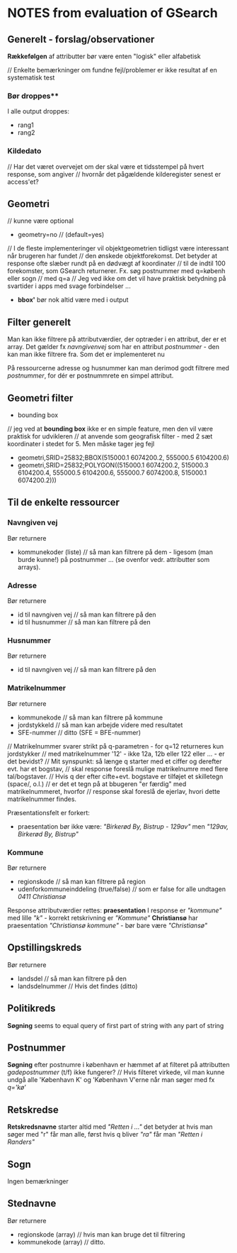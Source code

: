 # NOTES from evaluation of GSearch

## Generelt - forslag/observationer
**Rækkefølgen** af attributter bør være enten "logisk" eller alfabetisk

// Enkelte bemærkninger om fundne fejl/problemer er ikke resultat af en systematisk test

### Bør droppes** 
I alle output droppes:
* rang1
* rang2

### Kildedato
// Har det været overvejet om der skal være et tidsstempel på hvert response, som angiver 
// hvornår det pågældende kilderegister senest er access'et?

## Geometri
// kunne være optional 
* geometry=no // (default=yes)

// I de fleste implementeringer vil objektgeometrien tidligst være interessant når brugeren har fundet 
// den ønskede objektforekomst. Det betyder at response ofte slæber rundt på en dødvægt af koordinater 
// til de indtil 100 forekomster, som GSearch returnerer. Fx. søg postnummer med q=københ eller sogn 
// med q=a
// Jeg ved ikke om det vil have praktisk betydning på svartider i apps med svage forbindelser ...

* **bbox'** bør nok altid være med i output

## Filter generelt
Man kan ikke filtrere på attributværdier, der optræder i en attribut, der er et array. Det gælder fx _navngivenvej_ som har en attribut _postnummer_ - den kan man ikke filtrere fra. Som det er implementeret nu 

På ressourcerne adresse og husnummer kan man derimod godt filtrere med _postnummer_, for dér er postnummrete en simpel attribut. 

## Geometri filter
* bounding box 

// jeg ved at **bounding box** ikke er en simple feature, men den vil være  praktisk for udvikleren 
// at anvende som geografisk filter - med 2 sæt koordinater i stedet for 5. Men måske tager jeg fejl

* geometri,SRID=25832;BBOX(515000.1 6074200.2, 555000.5 6104200.6)
* geometri,SRID=25832;POLYGON((515000.1 6074200.2, 515000.3 6104200.4, 555000.5 6104200.6, 555000.7 6074200.8, 515000.1 6074200.2))) 

## Til de enkelte ressourcer

### Navngiven vej 
Bør returnere
* kommunekoder (liste) // så man kan filtrere på dem - ligesom (man burde kunne!) på postnummer ... (se ovenfor vedr. attributter som arrays).

### Adresse 
Bør returnere
* id til navngiven vej  // så man kan filtrere på den
* id til husnummer // så man kan filtrere på den

### Husnummer
Bør returnere
* id til navngiven vej  // så man kan filtrere på den

### Matrikelnummer
Bør returnere
* kommunekode // så man kan filtrere på kommune
* jordstykkeId // så man kan arbejde videre med resultatet
* SFE-nummer // ditto (SFE = BFE-nummer)

// Matrikelnummer svarer strikt på q-parametren - for q=12 returneres kun jordstykker 
// med matrikelnummer '12' - ikke 12a, 12b eller 122 eller ... - er det bevidst? 
// Mit synspunkt: så længe q starter med et ciffer og derefter evt. har et bogstav, 
// skal response foreslå mulige matrikelnumre med flere tal/bogstaver. 
// Hvis q der efter cifte+evt. bogstave er tilføjet et skilletegn (space/, o.l.) 
// er det et tegn på at bbugeren "er færdig" med matrikelnummeret, hvorfor 
// response skal foreslå de ejerlav, hvori dette matrikelnummer findes. 

Præsentationsfelt er forkert:
* praesentation bør ikke være: _"Birkerød By, Bistrup - 129av"_ men _"129av, Birkerød By, Bistrup"_ 

### Kommune
Bør returnere
* regionskode // så man kan filtrere på region
* udenforkommuneinddeling (true/false) // som er false for alle undtagen _0411 Christiansø_

Response attributværdier rettes:
**praesentation** I response er _"kommune"_ med lille _"k"_ - korrekt retskrivning er _"Kommune"_
**Christiansø** har praesentation _"Christiansø kommune"_ - bør bare være _"Christiansø"_

## Opstillingskreds
Bør returnere
* landsdel // så man kan filtrere på den
* landsdelnummer // Hvis det findes (ditto)

## Politikreds
**Søgning** seems to equal query of first part of string with any part of string

## Postnummer
**Søgning** efter postnumre i københavn er hæmmet af at filteret på attributten _gadepostnummer_ (t/f) ikke fungerer?
// Hvis filteret virkede, vil man kunne undgå alle 'København K' og 'København V'erne når man søger med fx _q='kø'_

## Retskredse
**Retskredsnavne** starter altid med _"Retten i ..."_ det betyder at hvis man søger med "r" får man alle, først hvis q bliver _"ra"_ får man _"Retten i Randers"_

## Sogn
Ingen bemærkninger

## Stednavne
Bør returnere
* regionskode (array) // hvis man kan bruge det til filtrering
* kommunekode (array) // ditto.

